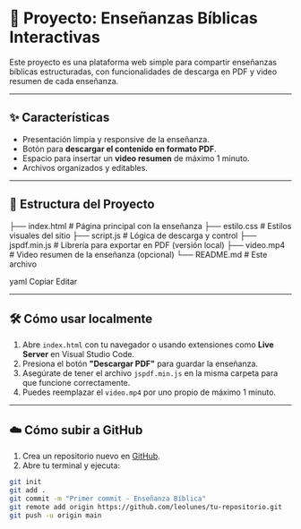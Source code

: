 # 📖 Proyecto: Enseñanzas Bíblicas Interactivas

Este proyecto es una plataforma web simple para compartir enseñanzas bíblicas estructuradas, con funcionalidades de descarga en PDF y video resumen de cada enseñanza.

---

## ✨ Características

- Presentación limpia y responsive de la enseñanza.
- Botón para **descargar el contenido en formato PDF**.
- Espacio para insertar un **video resumen** de máximo 1 minuto.
- Archivos organizados y editables.

---

## 📂 Estructura del Proyecto

├── index.html # Página principal con la enseñanza
├── estilo.css # Estilos visuales del sitio
├── script.js # Lógica de descarga y control
├── jspdf.min.js # Librería para exportar en PDF (versión local)
├── video.mp4 # Video resumen de la enseñanza (opcional)
└── README.md # Este archivo

yaml
Copiar
Editar

---

## 🛠 Cómo usar localmente

1. Abre `index.html` con tu navegador o usando extensiones como **Live Server** en Visual Studio Code.
2. Presiona el botón **"Descargar PDF"** para guardar la enseñanza.
3. Asegúrate de tener el archivo `jspdf.min.js` en la misma carpeta para que funcione correctamente.
4. Puedes reemplazar el `video.mp4` por uno propio de máximo 1 minuto.

---

## ☁️ Cómo subir a GitHub

1. Crea un repositorio nuevo en [GitHub](https://github.com/).
2. Abre tu terminal y ejecuta:

```bash
git init
git add .
git commit -m "Primer commit - Enseñanza Bíblica"
git remote add origin https://github.com/leolunes/tu-repositorio.git
git push -u origin main